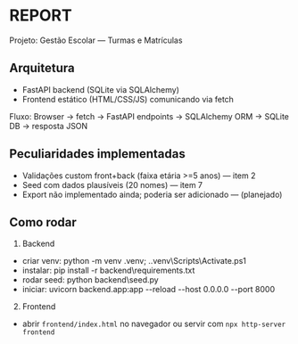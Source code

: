 # REPORT

Projeto: Gestão Escolar — Turmas e Matrículas

## Arquitetura
- FastAPI backend (SQLite via SQLAlchemy)
- Frontend estático (HTML/CSS/JS) comunicando via fetch

Fluxo: Browser -> fetch -> FastAPI endpoints -> SQLAlchemy ORM -> SQLite DB -> resposta JSON

## Peculiaridades implementadas
- Validações custom front+back (faixa etária >=5 anos) — item 2
- Seed com dados plausíveis (20 nomes) — item 7
- Export não implementado ainda; poderia ser adicionado — (planejado)

## Como rodar
1. Backend
- criar venv: python -m venv .venv; .\.venv\Scripts\Activate.ps1
- instalar: pip install -r backend\requirements.txt
- rodar seed: python backend\seed.py
- iniciar: uvicorn backend.app:app --reload --host 0.0.0.0 --port 8000

2. Frontend
- abrir `frontend/index.html` no navegador ou servir com `npx http-server frontend`

